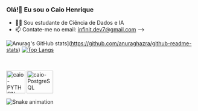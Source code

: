### Olá!👋 Eu sou o Caio Henrique

- 👨‍💻 Sou estudante de Ciência de Dados e IA
- 📫 Contate-me no email: infinit.dev7@gmail.com 
-->

![Anurag's GitHub stats](https://github-readme-stats.vercel.app/api?username=caiohenri99&show_icons=true&theme=radical)](https://github.com/anuraghazra/github-readme-stats)
[![Top Langs](https://github-readme-stats.vercel.app/api/top-langs/?username=caiohenri99&layout=compact)](https://github.com/caiohenri99/github-readme-stats)
##

<div style="display: inline_block"><br>
  <img align="center" alt="caio-PYTHON" height="60" width="50" src="https://s3.dualstack.us-east-2.amazonaws.com/pythondotorg-assets/media/files/python-logo-only.svg" />
  <img align="center" alt="caio-PostgreSQL" height="60" width="70" src="https://www.vectorlogo.zone/logos/postgresql/postgresql-icon.svg" />
  
  ![Snake animation](https://github.com/caiohenri99/snk/raw/output/github-contribution-grid-snake.svg)

  
<div/>
  
  
  

          
          
          
          
          

